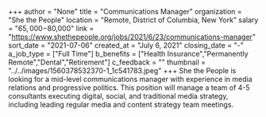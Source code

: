 +++
author = "None"
title = "Communications Manager"
organization = "She the People"
location = "Remote, District of Columbia, New York"
salary = "$65,000-$80,000"
link = "https://www.shethepeople.org/jobs/2021/6/23/communications-manager"
sort_date = "2021-07-06"
created_at = "July 6, 2021"
closing_date = "-"
a_job_type = ["Full Time"]
b_benefits = ["Health Insurance","Permanently Remote","Dental","Retirement"]
c_feedback = ""
thumbnail = "../../images/1560378532370-1_1c541783.jpeg"
+++
She the People is looking for a mid-level communications manager with experience in media relations and progressive politics. This position will manage a team of 4-5 consultants executing digital, social, and traditional media strategy, including leading regular media and content strategy team meetings.